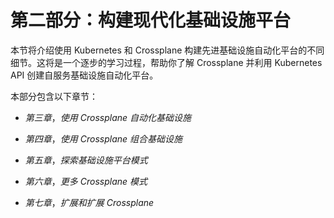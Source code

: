 # 第二部分：构建现代化基础设施平台

本节将介绍使用 Kubernetes 和 Crossplane 构建先进基础设施自动化平台的不同细节。这将是一个逐步的学习过程，帮助你了解 Crossplane 并利用 Kubernetes API 创建自服务基础设施自动化平台。

本部分包含以下章节：

+   *第三章*，*使用 Crossplane 自动化基础设施*

+   *第四章*，*使用 Crossplane 组合基础设施*

+   *第五章*，*探索基础设施平台模式*

+   *第六章*，*更多 Crossplane 模式*

+   *第七章*，*扩展和扩展 Crossplane*
